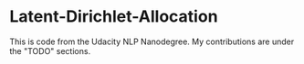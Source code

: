 # Latent-Dirichlet-Allocation

This is code from the Udacity NLP Nanodegree. My contributions are under the "TODO" sections.
